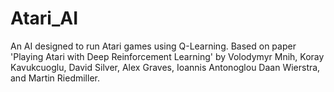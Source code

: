 # Atari_AI
An AI designed to run Atari games using Q-Learning. Based on paper 'Playing Atari with Deep Reinforcement Learning' by Volodymyr Mnih, Koray Kavukcuoglu, David Silver, Alex Graves, Ioannis Antonoglou Daan Wierstra, and Martin Riedmiller.
